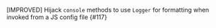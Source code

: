 [IMPROVED] Hijack `console` methods to use `Logger` for formatting when invoked from a JS config file {#117}
